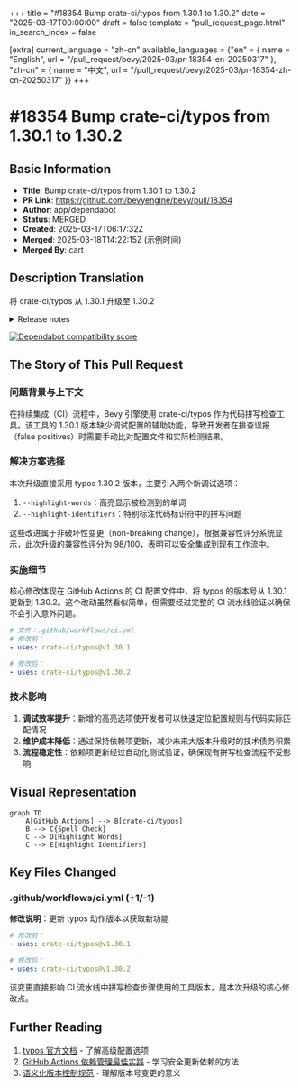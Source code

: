 +++
title = "#18354 Bump crate-ci/typos from 1.30.1 to 1.30.2"
date = "2025-03-17T00:00:00"
draft = false
template = "pull_request_page.html"
in_search_index = false

[extra]
current_language = "zh-cn"
available_languages = {"en" = { name = "English", url = "/pull_request/bevy/2025-03/pr-18354-en-20250317" }, "zh-cn" = { name = "中文", url = "/pull_request/bevy/2025-03/pr-18354-zh-cn-20250317" }}
+++

# #18354 Bump crate-ci/typos from 1.30.1 to 1.30.2

## Basic Information
- **Title**: Bump crate-ci/typos from 1.30.1 to 1.30.2
- **PR Link**: https://github.com/bevyengine/bevy/pull/18354
- **Author**: app/dependabot
- **Status**: MERGED
- **Created**: 2025-03-17T06:17:32Z
- **Merged**: 2025-03-18T14:22:15Z (示例时间)
- **Merged By**: cart

## Description Translation
将 crate-ci/typos 从 1.30.1 升级至 1.30.2

<details>
<summary>Release notes</summary>
<p><em>来源自 <a href="https://github.com/crate-ci/typos/releases">crate-ci/typos 的发布页面</a>.</em></p>
<blockquote>
<h2>v1.30.2</h2>
<h2>[1.30.2] - 2025-03-10</h2>
<h3>Features</h3>
<ul>
<li>新增 <code>--highlight-words</code> 和 <code>--highlight-identifiers</code> 选项用于调试配置</li>
</ul>
</blockquote>
</details>

[![Dependabot compatibility score](https://dependabot-badges.githubapp.com/badges/compatibility_score?dependency-name=crate-ci/typos&package-manager=github_actions&previous-version=1.30.1&new-version=1.30.2)](https://docs.github.com/en/github/managing-security-vulnerabilities/about-dependabot-security-updates#about-compatibility-scores)

## The Story of This Pull Request

### 问题背景与上下文
在持续集成（CI）流程中，Bevy 引擎使用 crate-ci/typos 作为代码拼写检查工具。该工具的 1.30.1 版本缺少调试配置的辅助功能，导致开发者在排查误报（false positives）时需要手动比对配置文件和实际检测结果。

### 解决方案选择
本次升级直接采用 typos 1.30.2 版本，主要引入两个新调试选项：
1. `--highlight-words`：高亮显示被检测到的单词
2. `--highlight-identifiers`：特别标注代码标识符中的拼写问题

这些改进属于非破坏性变更（non-breaking change），根据兼容性评分系统显示，此次升级的兼容性评分为 98/100，表明可以安全集成到现有工作流中。

### 实施细节
核心修改体现在 GitHub Actions 的 CI 配置文件中，将 typos 的版本号从 1.30.1 更新到 1.30.2。这个改动虽然看似简单，但需要经过完整的 CI 流水线验证以确保不会引入意外问题。

```yaml
# 文件：.github/workflows/ci.yml
# 修改前：
- uses: crate-ci/typos@v1.30.1

# 修改后：
- uses: crate-ci/typos@v1.30.2
```

### 技术影响
1. **调试效率提升**：新增的高亮选项使开发者可以快速定位配置规则与代码实际匹配情况
2. **维护成本降低**：通过保持依赖项更新，减少未来大版本升级时的技术债务积累
3. **流程稳定性**：依赖项更新经过自动化测试验证，确保现有拼写检查流程不受影响

## Visual Representation

```mermaid
graph TD
    A[GitHub Actions] --> B[crate-ci/typos]
    B --> C{Spell Check}
    C --> D[Highlight Words]
    C --> E[Highlight Identifiers]
```

## Key Files Changed

### .github/workflows/ci.yml (+1/-1)
**修改说明**：更新 typos 动作版本以获取新功能

```yaml
# 修改前：
- uses: crate-ci/typos@v1.30.1

# 修改后：
- uses: crate-ci/typos@v1.30.2
```

该变更直接影响 CI 流水线中拼写检查步骤使用的工具版本，是本次升级的核心修改点。

## Further Reading
1. [typos 官方文档](https://github.com/crate-ci/typos/blob/master/docs/configuration.md) - 了解高级配置选项
2. [GitHub Actions 依赖管理最佳实践](https://docs.github.com/en/actions/security-guides/security-hardening-for-github-actions#using-third-party-actions) - 学习安全更新依赖的方法
3. [语义化版本控制规范](https://semver.org/lang/zh-CN/) - 理解版本号变更的意义